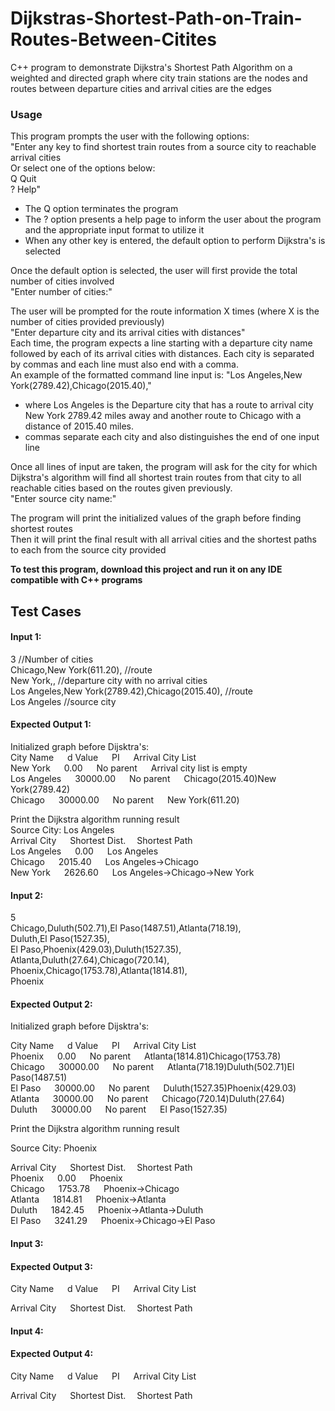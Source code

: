 # Dijkstras-Shortest-Path-on-Train-Routes-Between-Citites
C++ program to demonstrate Dijkstra's Shortest Path Algorithm on a weighted and directed graph where city train stations are the nodes and routes between departure cities and arrival cities are the edges

### Usage
This program prompts the user with the following options: <br/>
  "Enter any key to find shortest train routes from a source city to reachable arrival cities <br/>
  Or select one of the options below: <br/>
  Q Quit <br/>
  ? Help" <br/>
  
- The Q option terminates the program <br/>
- The ? option presents a help page to inform the user about the program and the appropriate input format to utilize it <br/>
- When any other key is entered, the default option to perform Dijkstra's is selected  <br/>

Once the default option is selected, the user will first provide the total number of cities involved <br/>
  "Enter number of cities:"
  
The user will be prompted for the route information X times (where X is the number of cities provided previously) <br/>
  "Enter departure city and its arrival cities with distances" <br/>
 Each time, the program expects a line starting with a departure city name followed by each of its arrival cities with distances. 
 Each city is separated by commas and each line must also end with a comma. <br/>
 An example of the formatted command line input is: 
   "Los Angeles,New York(2789.42),Chicago(2015.40),"
  - where Los Angeles is the Departure city that has a route to arrival city New York 2789.42 miles away and another route to Chicago with a distance of 2015.40 miles.
  - commas separate each city and also distinguishes the end of one input line  <br/>
 
 Once all lines of input are taken, the program will ask for the city for which Dijkstra's algorithm will find all shortest train routes from that city to all reachable cities based on the routes given previously. <br/>
 "Enter source city name:" <br/>
 
The program will print the initialized values of the graph before finding shortest routes <br/>
Then it will print the final result with all arrival cities and the shortest paths to each from the source city provided



**To test this program, download this project and run it on any IDE compatible with C++ programs**

## Test Cases
#### Input 1:<br/>
3 //Number of cities <br/>
Chicago,New York(611.20), //route <br/>
New York,, //departure city with no arrival cities <br/>
Los Angeles,New York(2789.42),Chicago(2015.40), //route <br/>
Los Angeles //source city <br/>

#### Expected Output 1:<br/>
Initialized graph before Dijsktra's:<br/>
City Name  &emsp;     d Value &emsp;     PI     &emsp;        Arrival City List<br/>
New York   &emsp;    0.00    &emsp;    No parent &emsp;     Arrival city list is empty<br/>
Los Angeles  &emsp;  30000.00  &emsp;  No parent  &emsp;    Chicago(2015.40)New York(2789.42)<br/>
Chicago  &emsp;      30000.00  &emsp;  No parent   &emsp;   New York(611.20)<br/>

Print the Dijkstra algorithm running result<br/>
Source City: Los Angeles<br/>
Arrival City &emsp; Shortest Dist. &emsp;Shortest Path <br/>
Los Angeles &emsp;    0.00   &emsp;         Los Angeles<br/>
Chicago    &emsp;     2015.40    &emsp;     Los Angeles->Chicago<br/>
New York   &emsp;     2626.60    &emsp;     Los Angeles->Chicago->New York<br/>

#### Input 2:<br/>
5 <br/>
Chicago,Duluth(502.71),El Paso(1487.51),Atlanta(718.19), <br/>
Duluth,El Paso(1527.35), <br/>
El Paso,Phoenix(429.03),Duluth(1527.35),<br/>
Atlanta,Duluth(27.64),Chicago(720.14),<br/>
Phoenix,Chicago(1753.78),Atlanta(1814.81),<br/>
Phoenix<br/>
 
#### Expected Output 2:<br/>
Initialized graph before Dijsktra's:<br/>

City Name  &emsp;     d Value &emsp;     PI     &emsp;        Arrival City List<br/>
Phoenix   &emsp;      0.00     &emsp;    No parent   &emsp;    Atlanta(1814.81)Chicago(1753.78)<br/>
Chicago  &emsp;       30000.00  &emsp;   No parent   &emsp;    Atlanta(718.19)Duluth(502.71)El Paso(1487.51)<br/>
El Paso   &emsp;      30000.00  &emsp;   No parent   &emsp;    Duluth(1527.35)Phoenix(429.03)<br/>
Atlanta   &emsp;      30000.00   &emsp;  No parent   &emsp;    Chicago(720.14)Duluth(27.64)<br/>
Duluth    &emsp;      30000.00  &emsp;   No parent     &emsp;  El Paso(1527.35)<br/>

Print the Dijkstra algorithm running result<br/>

Source City: Phoenix<br/>

Arrival City &emsp; Shortest Dist. &emsp;Shortest Path <br/>
Phoenix &emsp;        0.00    &emsp;        Phoenix<br/>
Chicago  &emsp;       1753.78  &emsp;       Phoenix->Chicago<br/>
Atlanta  &emsp;       1814.81  &emsp;       Phoenix->Atlanta<br/>
Duluth  &emsp;        1842.45  &emsp;       Phoenix->Atlanta->Duluth<br/>
El Paso   &emsp;      3241.29   &emsp;      Phoenix->Chicago->El Paso<br/>

#### Input 3: <br/>

#### Expected Output 3:<br/>
City Name  &emsp;     d Value &emsp;     PI     &emsp;        Arrival City List<br/>

Arrival City &emsp; Shortest Dist. &emsp;Shortest Path <br/>

#### Input 4: <br/>

#### Expected Output 4:<br/>
City Name  &emsp;     d Value &emsp;     PI     &emsp;        Arrival City List<br/>

Arrival City &emsp; Shortest Dist. &emsp;Shortest Path <br/>


